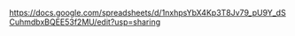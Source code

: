 https://docs.google.com/spreadsheets/d/1nxhpsYbX4Kp3T8Jv79_pU9Y_dSCuhmdbxBQEE53f2MU/edit?usp=sharing

